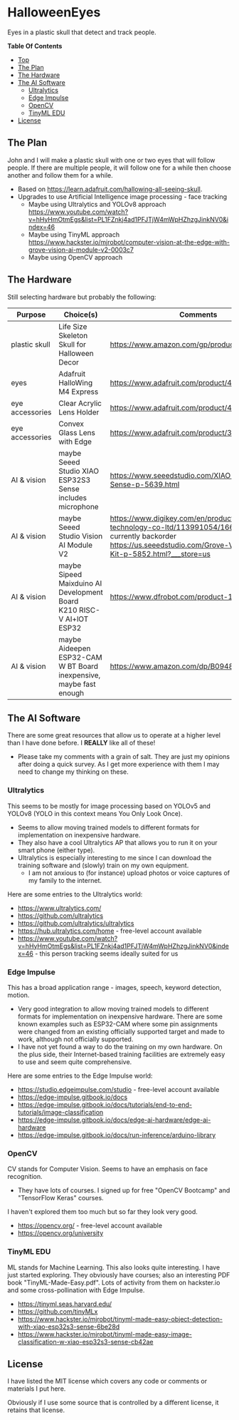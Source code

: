 # HalloweenEyes
Eyes in a plastic skull that detect and track people.

**Table Of Contents**
* [Top](#halloweeneyes "Top")
* [The Plan](#the-plan "The Plan")
* [The Hardware](#the-hardware "The Hardware")
* [The AI Software](#the-ai-software "The AI Software")
  * [Ultralytics](#ultralytics "Ultralytics")
  * [Edge Impulse](#edge-impulse "Edge Impulse")
  * [OpenCV](#opencv "OpenCV")
  * [TinyML EDU](#tinyml-edu "TinyML EDU")
* [License](#license "License")

## The Plan
John and I will make a plastic skull with one or two eyes that will follow people. If there are multiple people, it will follow one for a while then choose another and follow them for a while.
- Based on https://learn.adafruit.com/hallowing-all-seeing-skull.
- Upgrades to use Artificial Intelligence image processing - face tracking
  - Maybe using Ultralytics and YOLOv8 approach https://www.youtube.com/watch?v=hHyHmOtmEgs&list=PL1FZnkj4ad1PFJTjW4mWpHZhzgJinkNV0&index=46
  - Maybe using TinyML approach https://www.hackster.io/mjrobot/computer-vision-at-the-edge-with-grove-vision-ai-module-v2-0003c7
  - Maybe using OpenCV approach


## The Hardware
Still selecting hardware but probably the following:

| Purpose | Choice(s) | Comments |
| --- | --- | --- |
| plastic skull | Life Size Skeleton Skull for Halloween Decor | https://www.amazon.com/gp/product/B0C777NBDJ |
| eyes | Adafruit HalloWing M4 Express | https://www.adafruit.com/product/4300 |
| eye accessories | Clear Acrylic Lens Holder | https://www.adafruit.com/product/4013 |
| eye accessories | Convex Glass Lens with Edge | https://www.adafruit.com/product/3853 |
| AI & vision | maybe Seeed Studio XIAO ESP32S3 Sense<br>includes microphone | https://www.seeedstudio.com/XIAO-ESP32S3-Sense-p-5639.html |
| AI & vision | maybe Seeed Studio Vision AI Module V2 | https://www.digikey.com/en/products/detail/seeed-technology-co-ltd/113991054/16652880<br>currently backorder https://us.seeedstudio.com/Grove-Vision-AI-V2-Kit-p-5852.html?___store=us |
| AI & vision | maybe Sipeed Maixduino AI Development Board<br>K210 RISC-V AI+lOT ESP32 | https://www.dfrobot.com/product-1972.html |
| AI & vision | maybe Aideepen ESP32-CAM W BT Board<br>inexpensive, maybe fast enough | https://www.amazon.com/dp/B0948ZFTQZ |

## The AI Software
There are some great resources that allow us to operate at a higher level than I have done before. I **REALLY** like all of these!
- Please take my comments with a grain of salt. They are just my opinions after doing a quick survey. As I get more experience with them I may need to change my thinking on these.

### Ultralytics
This seems to be mostly for image processing based on YOLOv5 and YOLOv8 (YOLO in this context means You Only Look Once).
- Seems to allow moving trained models to different formats for implementation on inexpensive hardware.
- They also have a cool Ultralytics AP that allows you to run it on your smart phone (either type).
- Ultralytics is especially interesting to me since I can download the training software and (slowly) train on my own equipment.
  - I am not anxious to (for instance) upload photos or voice captures of my family to the internet.

Here are some entries to the Ultralytics world:
- https://www.ultralytics.com/
- https://github.com/ultralytics
- https://github.com/ultralytics/ultralytics
- https://hub.ultralytics.com/home - free-level account available
- https://www.youtube.com/watch?v=hHyHmOtmEgs&list=PL1FZnkj4ad1PFJTjW4mWpHZhzgJinkNV0&index=46 - this person tracking seems ideally suited for us

### Edge Impulse
This has a broad application range - images, speech, keyword detection, motion.
- Very good integration to allow moving trained models to different formats for implementation on inexpensive hardware. There are some known examples such as ESP32-CAM where some pin assignments were changed from an existing officially supported target and made to work, although not officially supported.
- I have not yet found a way to do the training on my own hardware. On the plus side, their Internet-based training facilities are extremely easy to use and seem quite comprehensive.

Here are some entries to the Edge Impulse world:
- https://studio.edgeimpulse.com/studio - free-level account available
- https://edge-impulse.gitbook.io/docs
- https://edge-impulse.gitbook.io/docs/tutorials/end-to-end-tutorials/image-classification
- https://edge-impulse.gitbook.io/docs/edge-ai-hardware/edge-ai-hardware
- https://edge-impulse.gitbook.io/docs/run-inference/arduino-library

### OpenCV
CV stands for Computer Vision. Seems to have an emphasis on face recognition.
- They have lots of courses. I signed up for free "OpenCV Bootcamp" and "TensorFlow Keras" courses.

I haven't explored them too much but so far they look very good.
- https://opencv.org/ - free-level account available
- https://opencv.org/university

### TinyML EDU
ML stands for Machine Learning. This also looks quite interesting. I have just started exploring. They obviously have courses; also an interesting PDF book "TinyML-Made-Easy.pdf". Lots of activity from them on hackster.io and some cross-pollination with Edge Impulse.
- https://tinyml.seas.harvard.edu/
- https://github.com/tinyMLx
- https://www.hackster.io/mjrobot/tinyml-made-easy-object-detection-with-xiao-esp32s3-sense-6be28d
- https://www.hackster.io/mjrobot/tinyml-made-easy-image-classification-w-xiao-esp32s3-sense-cb42ae

## License
I have listed the MIT license which covers any code or comments or materials I put here.

Obviously if I use some source that is controlled by a different license, it retains that license.
